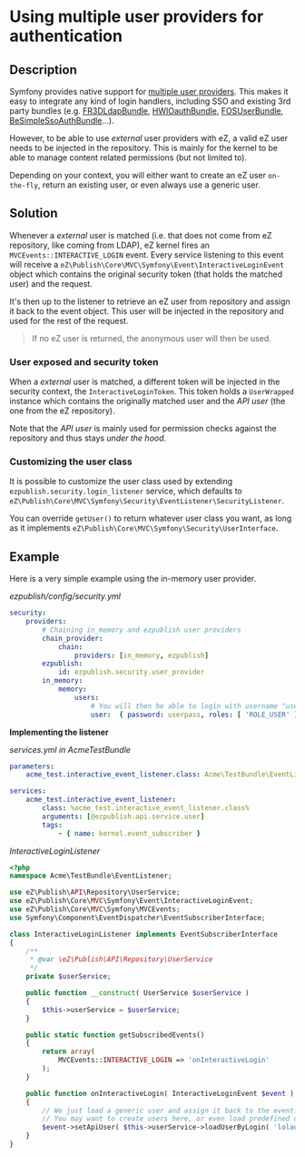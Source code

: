 # Using multiple user providers for authentication

## Description

Symfony provides native support for [multiple user providers](http://symfony.com/doc/2.3/book/security.html#using-multiple-user-providers).
This makes it easy to integrate any kind of login handlers, including SSO and existing 3rd party bundles
(e.g. [FR3DLdapBundle](https://github.com/Maks3w/FR3DLdapBundle), [HWIOauthBundle](https://github.com/hwi/HWIOAuthBundle),
[FOSUserBundle](https://github.com/FriendsOfSymfony/FOSUserBundle), [BeSimpleSsoAuthBundle](http://github.com/BeSimple/BeSimpleSsoAuthBundle)...).

However, to be able to use *external* user providers with eZ, a valid eZ user needs to be injected in the repository.
This is mainly for the kernel to be able to manage content related permissions (but not limited to).

Depending on your context, you will either want to create an eZ user `on-the-fly`, return an existing user, or even
always use a generic user.

## Solution

Whenever a *external* user is matched (i.e. that does not come from eZ repository, like coming from LDAP),
eZ kernel fires an `MVCEvents::INTERACTIVE_LOGIN` event. Every service listening to this event will receive a
`eZ\Publish\Core\MVC\Symfony\Event\InteractiveLoginEvent` object which contains the original security token (that
holds the matched user) and the request.

It's then up to the listener to retrieve an eZ user from repository and assign it back to the event object.
This user will be injected in the repository and used for the rest of the request.

> If no eZ user is returned, the anonymous user will then be used.

### User exposed and security token
When a *external* user is matched, a different token will be injected in the security context, the `InteractiveLoginToken`.
This token holds a `UserWrapped` instance which contains the originally matched user and the *API user* (the one
from the eZ repository).

Note that the *API user* is mainly used for permission checks against the repository and thus stays *under the hood*.

### Customizing the user class
It is possible to customize the user class used by extending `ezpublish.security.login_listener` service,
which defaults to `eZ\Publish\Core\MVC\Symfony\Security\EventListener\SecurityListener`.

You can override `getUser()` to return whatever user class you want, as long as it implements
`eZ\Publish\Core\MVC\Symfony\Security\UserInterface`.


## Example

Here is a very simple example using the in-memory user provider.

*ezpublish/config/security.yml*
```yaml
security:
    providers:
        # Chaining in_memory and ezpublish user providers
        chain_provider:
            chain:
                providers: [in_memory, ezpublish]
        ezpublish:
            id: ezpublish.security.user_provider
        in_memory:
            memory:
                users:
                    # You will then be able to login with username "user" and password "userpass"
                    user:  { password: userpass, roles: [ 'ROLE_USER' ] }
```

**Implementing the listener**

*services.yml in AcmeTestBundle*
```yaml
parameters:
    acme_test.interactive_event_listener.class: Acme\TestBundle\EventListener\InteractiveLoginListener

services:
    acme_test.interactive_event_listener:
        class: %acme_test.interactive_event_listener.class%
        arguments: [@ezpublish.api.service.user]
        tags:
            - { name: kernel.event_subscriber }
```

*InteractiveLoginListener*
```php
<?php
namespace Acme\TestBundle\EventListener;

use eZ\Publish\API\Repository\UserService;
use eZ\Publish\Core\MVC\Symfony\Event\InteractiveLoginEvent;
use eZ\Publish\Core\MVC\Symfony\MVCEvents;
use Symfony\Component\EventDispatcher\EventSubscriberInterface;

class InteractiveLoginListener implements EventSubscriberInterface
{
    /**
     * @var \eZ\Publish\API\Repository\UserService
     */
    private $userService;

    public function __construct( UserService $userService )
    {
        $this->userService = $userService;
    }

    public static function getSubscribedEvents()
    {
        return array(
            MVCEvents::INTERACTIVE_LOGIN => 'onInteractiveLogin'
        );
    }

    public function onInteractiveLogin( InteractiveLoginEvent $event )
    {
        // We just load a generic user and assign it back to the event.
        // You may want to create users here, or even load predefined users depending on your own rules.
        $event->setApiUser( $this->userService->loadUserByLogin( 'lolautruche' ) );
    }
}
```
